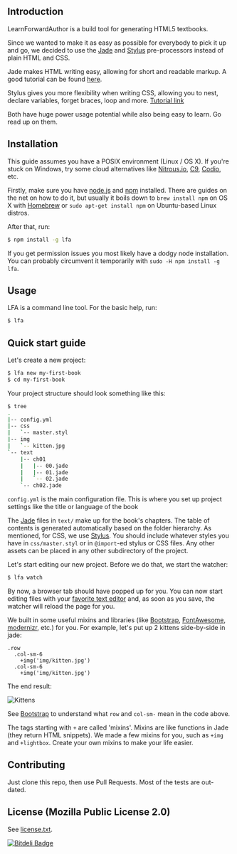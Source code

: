 Introduction
------------

LearnForwardAuthor is a build tool for generating HTML5 textbooks. 

Since we wanted to make it as easy as possible for everybody to pick it up and go, we decided to use the [Jade](http://jade-lang.com) and [Stylus](http://learnboost.github.io/stylus/) pre-processors instead of plain HTML and CSS. 

Jade makes HTML writing easy, allowing for short and readable markup. A good tutorial can be found [here](http://www.learnjade.com/tour/intro/). 

Stylus gives you more flexibility when writing CSS, allowing you to nest, declare variables, forget braces, loop and more. [Tutorial link](http://learnboost.github.io/stylus/try.html)

Both have huge power usage potential while also being easy to learn. Go read up on them.


Installation
------------

This guide assumes you have a POSIX environment (Linux / OS X). If you're stuck on Windows, try some cloud alternatives like [Nitrous.io](https://www.nitrous.io/), [C9](https://c9.io/), [Codio](https://codio.com/), etc.

Firstly, make sure you have [node.js](http://nodejs.org/) and [npm](https://www.npmjs.org/) installed. There are guides on the net on how to do it, but usually it boils down to `brew install npm` on OS X with [Homebrew](http://brew.sh/) or `sudo apt-get install npm` on Ubuntu-based Linux distros.

After that, run:

```bash
$ npm install -g lfa
```

If you get permission issues you most likely have a dodgy node installation. You can probably circumvent it temporarily with `sudo -H npm install -g lfa`.

Usage
-----

LFA is a command line tool. For the basic help, run:

```bash
$ lfa
```

Quick start guide
-----------------

Let's create a new project:

```bash
$ lfa new my-first-book
$ cd my-first-book
```

Your project structure should look something like this:

```bash
$ tree
.
|-- config.yml
|-- css
|   `-- master.styl
|-- img
|   `-- kitten.jpg
`-- text
    |-- ch01
    |   |-- 00.jade
    |   |-- 01.jade
    |   `-- 02.jade
    `-- ch02.jade
```

`config.yml` is the main configuration file. This is where you set up project settings like the title or language of the book

The [Jade](http://jade-lang.com) files in `text/` make up for the book's chapters. The table of contents is generated automatically based on the folder hierarchy.
As mentioned, for CSS, we use [Stylus](http://learnboost.github.io/stylus/). You should include whatever styles you have in `css/master.styl` or in `@import`-ed stylus or CSS files.  Any other assets can be placed in any other subdirectory of the project.

Let's start editing our new project. Before we do that, we start the watcher:

```bash
$ lfa watch
```

By now, a browser tab should have popped up for you. You can now start editing files with your [favorite text editor](http://en.wikipedia.org/wiki/Editor_war) and, as soon as you save, the watcher will reload the page for you.

We built in some useful mixins and libraries (like [Bootstrap](http://getbootstrap.com/), [FontAwesome](http://fortawesome.github.io/Font-Awesome/), [modernizr](http://modernizr.com/), etc.) for you. For example, let's put up 2 kittens side-by-side in jade:

```jade
.row
  .col-sm-6
    +img('img/kitten.jpg')
  .col-sm-6
    +img('img/kitten.jpg')
```

The end result:

![Kittens](https://cloud.githubusercontent.com/assets/428060/5070005/b64fb396-6e6a-11e4-9064-77dc8f36f8fe.png)

See [Bootstrap](http://getbootstrap.com) to understand what `row` and `col-sm-` mean in the code above.

The tags starting with `+` are called 'mixins'. Mixins are like functions in Jade (they return HTML snippets). We made a few mixins for you, such as `+img` and `+lightbox`.
Create your own mixins to make your life easier.

Contributing
------------

Just clone this repo, then use Pull Requests. Most of the tests are out-dated.

License (Mozilla Public License 2.0)
-------------

See [license.txt](license.txt).

[![Bitdeli Badge](https://d2weczhvl823v0.cloudfront.net/learnfwd/lfa/trend.png)](https://bitdeli.com/free "Bitdeli Badge")
